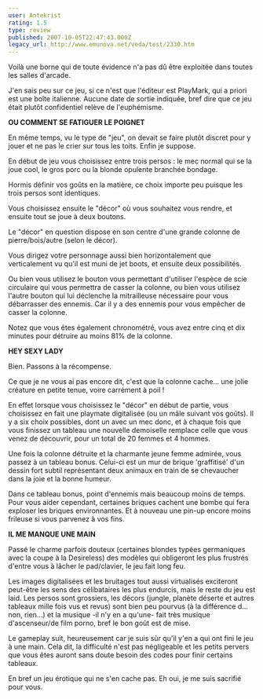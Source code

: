 ```yaml
---
user: Antekrist
rating: 1.5
type: review
published: 2007-10-05T22:47:43.000Z
legacy_url: http://www.emunova.net/veda/test/2330.htm
---
```

Voilà une borne qui de toute évidence n'a pas dû être exploitée dans toutes les salles d'arcade.  

J'en sais peu sur ce jeu, si ce n'est que l'éditeur est PlayMark, qui a priori est une boîte italienne. Aucune date de sortie indiquée, bref dire que ce jeu était plutôt confidentiel relève de l'euphémisme.  

  

**OU COMMENT SE FATIGUER LE POIGNET**  

En même temps, vu le type de "jeu", on devait se faire plutôt discret pour y jouer et ne pas le crier sur tous les toits. Enfin je suppose.  

En début de jeu vous choisissez entre trois persos : le mec normal qui se la joue cool, le gros porc ou la blonde opulente branchée bondage.  

Hormis définir vos goûts en la matière, ce choix importe peu puisque les trois persos sont identiques.  

Vous choisissez ensuite le "décor" où vous souhaitez vous rendre, et ensuite tout se joue à deux boutons.  

Le "décor" en question dispose en son centre d'une grande colonne de pierre/bois/autre (selon le décor).  

Vous dirigez votre personnage aussi bien horizontalement que verticalement vu qu'il est muni de jet boots, et ensuite deux possibilités.  

Ou bien vous utilisez le bouton vous permettant d'utiliser l'espèce de scie circulaire qui vous permettra de casser la colonne, ou bien vous utilisez l'autre bouton qui lui déclenche la mitrailleuse nécessaire pour vous débarrasser des ennemis. Car il y a des ennemis pour vous empêcher de casser la colonne.  

Notez que vous êtes également chronométré, vous avez entre cinq et dix minutes pour détruire au moins 81% de la colonne.  

  

**HEY SEXY LADY**  

Bien. Passons à la récompense.  

Ce que je ne vous ai pas encore dit, c'est que la colonne cache... une jolie créature en petite tenue, voire carrément à poil !   

En effet lorsque vous choisissez le "décor" en début de partie, vous choisissez en fait une playmate digitalisée (ou un mâle suivant vos goûts). Il y a six choix possibles, dont un avec un mec donc, et à chaque fois que vous finissez un tableau une nouvelle demoiselle remplace celle que vous venez de découvrir, pour un total de 20 femmes et 4 hommes.  

Une fois la colonne détruite et la charmante jeune femme admirée, vous passez à un tableau bonus. Celui-ci est un mur de brique 'graffitisé' d'un dessin fort subtil représentant deux animaux en train de se chevaucher dans la joie et la bonne humeur.  

Dans ce tableau bonus, point d'ennemis mais beaucoup moins de temps. Pour vous aider cependant, certaines briques cachent une bombe qui fera exploser les briques environnantes. Et à nouveau une pin-up encore moins frileuse si vous parvenez à vos fins.  

  

**IL ME MANQUE UNE MAIN**  

Passé le charme parfois douteux (certaines blondes typées germaniques avec la coupe à la Desireless) des modèles qui obligeront les plus frustrés d'entre vous à lâcher le pad/clavier, le jeu fait long feu.  

Les images digitalisées et les bruitages tout aussi virtualisés exciteront peut-être les sens des célibataires les plus endurcis, mais le reste du jeu est laid. Les persos sont grossiers, les décors (jungle, planète déserte et autres tableaux mille fois vus et revus) sont bien peu pourvus (à la différence d... non, rien...) et la musique -il n'y en a qu'une- fait très musique d'ascenseur/de film porno, bref le bon goût est de mise.  

Le gameplay suit, heureusement car je suis sûr qu'il y'en a qui ont fini le jeu à une main. Cela dit, la difficulté n'est pas négligeable et les petits pervers que vous êtes auront sans doute besoin des codes pour finir certains tableaux.  

En bref un jeu érotique qui ne s'en cache pas. Eh oui, je me suis sacrifié pour vous.